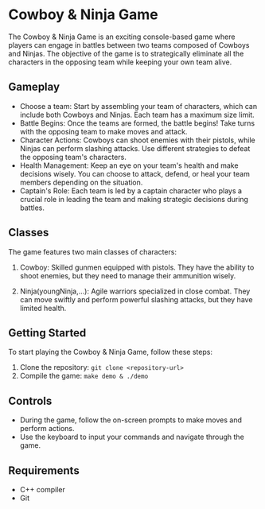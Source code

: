# Cowboy & Ninja Game

The Cowboy & Ninja Game is an exciting console-based game where players can engage in battles between two teams composed of Cowboys and Ninjas. The objective of the game is to strategically eliminate all the characters in the opposing team while keeping your own team alive.

## Gameplay

- Choose a team: Start by assembling your team of characters, which can include both Cowboys and Ninjas. Each team has a maximum size limit.
- Battle Begins: Once the teams are formed, the battle begins! Take turns with the opposing team to make moves and attack.
- Character Actions: Cowboys can shoot enemies with their pistols, while Ninjas can perform slashing attacks. Use different strategies to defeat the opposing team's characters.
- Health Management: Keep an eye on your team's health and make decisions wisely. You can choose to attack, defend, or heal your team members depending on the situation.
- Captain's Role: Each team is led by a captain character who plays a crucial role in leading the team and making strategic decisions during battles.

## Classes

The game features two main classes of characters:

1. Cowboy: Skilled gunmen equipped with pistols. They have the ability to shoot enemies, but they need to manage their ammunition wisely.

2. Ninja(youngNinja,...): Agile warriors specialized in close combat. They can move swiftly and perform powerful slashing attacks, but they have limited health.

## Getting Started

To start playing the Cowboy & Ninja Game, follow these steps:

1. Clone the repository: `git clone <repository-url>`
2. Compile the game: `make demo & ./demo`

## Controls

- During the game, follow the on-screen prompts to make moves and perform actions.
- Use the keyboard to input your commands and navigate through the game.

## Requirements

- C++ compiler
- Git

